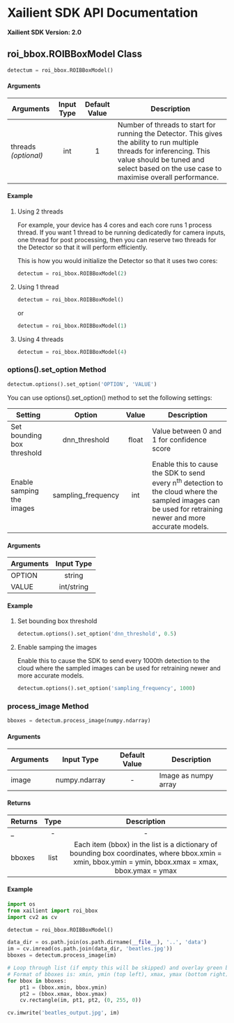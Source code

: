 # Xailient SDK API Documentation

**Xailient SDK Version: 2.0**

## roi_bbox.ROIBBoxModel Class

``` python
detectum = roi_bbox.ROIBBoxModel()
```

#### Arguments

| Arguments     | Input Type    | Default Value | Description   |
| ------------- |:-------------:| :------------:| -------------|
| threads _(optional)_         | int           | 1             |   Number of threads to start for running the Detector. This gives the ability to run multiple threads for inferencing. This value should be tuned and select based on the use case to maximise overall performance. |

#### Example

1. Using 2 threads

    For example, your device has 4 cores and each core runs 1 process thread. If you want 1 thread to be running dedicatedly for camera inputs, one thread for post processing, then you can reserve two threads for the Detector so that it will perform efficiently.

    This is how you would initialize the Detector so that it uses two cores:

    ``` python
    detectum = roi_bbox.ROIBBoxModel(2)
    ```

2. Using 1 thread

    ``` python
    detectum = roi_bbox.ROIBBoxModel()
    ```

    or 

    ``` python
    detectum = roi_bbox.ROIBBoxModel(1)
    ```

3. Using 4 threads

    ``` python
    detectum = roi_bbox.ROIBBoxModel(4)
    ```

### options().set_option Method

```python
detectum.options().set_option('OPTION', 'VALUE')
```

You can use options().set_option() method to set the following settings:

| Setting     | Option    | Value | Description   |
| ------------- |:-------------:| :------------:| -------------|
| Set bounding box threshold         | dnn_threshold           | float             |   Value between 0 and 1 for confidence score |
| Enable samping the images         | sampling_frequency           | int             |   Enable this to cause the SDK to send every n<sup>th</sup> detection to the cloud where the sampled images can be used for retraining newer and more accurate models. |

#### Arguments

| Arguments     | Input Type    |
| ------------- |:-------------:|
| OPTION         | string           |
| VALUE         | int/string        |

#### Example

1. Set bounding box threshold

    ``` python
    detectum.options().set_option('dnn_threshold', 0.5)
    ```

2. Enable samping the images

    Enable this to cause the SDK to send every 1000th detection to the cloud where the sampled images can be used for retraining newer and more accurate models.

    ``` python
    detectum.options().set_option('sampling_frequency', 1000)
    ```

### process_image Method

``` python
bboxes = detectum.process_image(numpy.ndarray)
```

#### Arguments

| Arguments     | Input Type    | Default Value | Description   |
| ------------- |:-------------:| :------------:| -------------|
| image         | numpy.ndarray           | -             |   Image as numpy array |

#### Returns

| Returns     | Type    |  Description   |
| ------------- |:-------------:| :------------:| 
| _         |    -        |        -      |
| bboxes         |    list      | Each item (bbox) in the list is a dictionary of bounding box coordinates, where bbox.xmin = xmin, bbox.ymin = ymin, bbox.xmax = xmax, bbox.ymax = ymax |

#### Example

``` python
import os
from xailient import roi_bbox
import cv2 as cv

detectum = roi_bbox.ROIBBoxModel()

data_dir = os.path.join(os.path.dirname(__file__), '..', 'data')
im = cv.imread(os.path.join(data_dir, 'beatles.jpg'))
bboxes = detectum.process_image(im)

# Loop through list (if empty this will be skipped) and overlay green bboxes
# Format of bboxes is: xmin, ymin (top left), xmax, ymax (bottom right)
for bbox in bboxes:
    pt1 = (bbox.xmin, bbox.ymin)
    pt2 = (bbox.xmax, bbox.ymax)
    cv.rectangle(im, pt1, pt2, (0, 255, 0))

cv.imwrite('beatles_output.jpg', im)
```